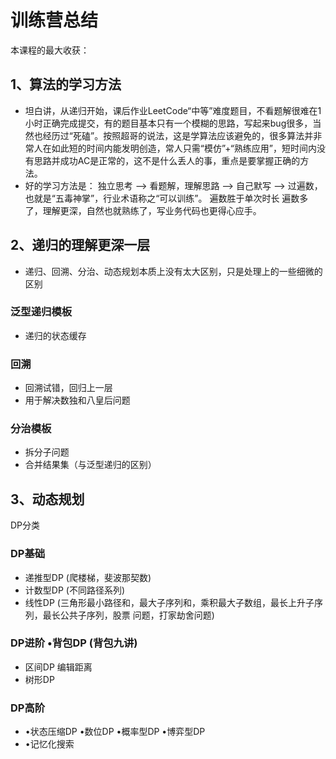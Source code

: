 # 训练营总结

本课程的最大收获：
## 1、算法的学习方法

* 坦白讲，从递归开始，课后作业LeetCode“中等”难度题目，不看题解很难在1小时正确完成提交，有的题目基本只有一个模糊的思路，写起来bug很多，当然也经历过“死磕”。按照超哥的说法，这是学算法应该避免的，很多算法并非常人在如此短的时间内能发明创造，常人只需“模仿”+“熟练应用”，短时间内没有思路并成功AC是正常的，这不是什么丢人的事，重点是要掌握正确的方法。
* 好的学习方法是：
独立思考 --> 看题解，理解思路 --> 自己默写 --> 过遍数，也就是“五毒神掌”，行业术语称之“可以训练”。
遍数胜于单次时长
遍数多了，理解更深，自然也就熟练了，写业务代码也更得心应手。
## 2、递归的理解更深一层
* 递归、回溯、分治、动态规划本质上没有太大区别，只是处理上的一些细微的区别
###  泛型递归模板
* 递归的状态缓存
### 回溯
* 回溯试错，回归上一层
* 用于解决数独和八皇后问题
### 分治模板
* 拆分子问题
* 合并结果集（与泛型递归的区别）

## 3、动态规划
DP分类
### DP基础
* 递推型DP (爬楼梯，斐波那契数)
* 计数型DP (不同路径系列)
* 线性DP (三⻆形最小路径和，最大子序列和，乘积最大子数组，最⻓上升子序列，最⻓公共子序列，股票 问题，打家劫舍问题)
### DP进阶 •背包DP (背包九讲)
* 区间DP 编辑距离 
* 树形DP
### DP高阶
* •状态压缩DP •数位DP •概率型DP •博弈型DP
* •记忆化搜索